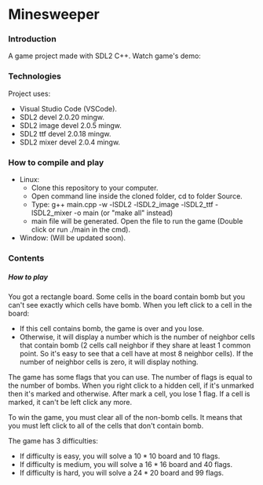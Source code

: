 # Minesweeper

### Introduction
A game project made with SDL2 C++.
Watch game's demo: 

### Technologies
Project uses:
+ Visual Studio Code (VSCode).
+ SDL2 devel 2.0.20 mingw.
+ SDL2 image devel 2.0.5 mingw.
+ SDL2 ttf devel 2.0.18 mingw.
+ SDL2 mixer devel 2.0.4 mingw.

### How to compile and play
* Linux:
  * Clone this repository to your computer.
  * Open command line inside the cloned folder, cd to folder Source.
  * Type: g++ main.cpp -w -lSDL2 -lSDL2_image -lSDL2_ttf -lSDL2_mixer -o main  (or "make all" instead)
  * main file will be generated. Open the file to run the game (Double click or run ./main in the cmd).
* Window: (Will be updated soon).

### Contents
##### How to play
You got a rectangle board. Some cells in the board contain bomb but you can't see exactly which cells have bomb. When you left click to a cell in the board:

+ If this cell contains bomb, the game is over and you lose.
+ Otherwise, it will display a number which is the number of neighbor cells that contain bomb (2 cells call neighbor if they share at least 1 common point. So it's easy to see that a cell have at most 8 neighbor cells). If the number of neighbor cells is zero, it will display nothing.

The game has some flags that you can use. The number of flags is equal to the number of bombs. When you right click to a hidden cell, if it's unmarked then it's marked and otherwise. After mark a cell, you lose 1 flag. If a cell is marked, it can't be left click any more.

To win the game, you must clear all of the non-bomb cells. It means that you must left click to all of the cells that don't contain bomb.

The game has 3 difficulties:
+ If difficulty is easy, you will solve a $10 * 10$ board and $10$ flags.
+ If difficulty is medium, you will solve a $16 * 16$ board and $40$ flags.
+ If difficulty is hard, you will solve a $24 * 20$ board and $99$ flags.